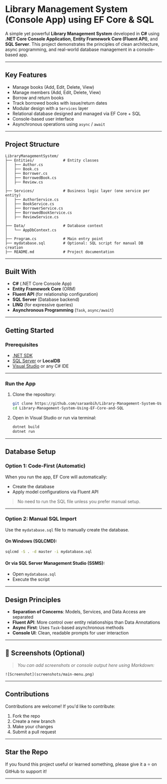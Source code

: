 # Library Management System (Console App) using EF Core & SQL

A simple yet powerful **Library Management System** developed in **C#** using **.NET Core Console Application**, **Entity Framework Core (Fluent API)**, and **SQL Server**.
This project demonstrates the principles of clean architecture, async programming, and real-world database management in a console-based app.

---

## Key Features

* Manage books (Add, Edit, Delete, View)
* Manage members (Add, Edit, Delete, View)
* Borrow and return books
* Track borrowed books with issue/return dates
* Modular design with a `Services` layer
* Relational database designed and managed via EF Core + SQL
* Console-based user interface
* Asynchronous operations using `async` / `await`

---

## Project Structure

```
LibraryManagementSystem/
├── Entities/             # Entity classes
│   ├── Author.cs
│   ├── Book.cs
│   ├── Borrower.cs
│   ├── BorrowedBook.cs
│   ├── Review.cs
│
├── Services/             # Business logic layer (one service per entity)
│   ├── AuthorService.cs
│   ├── BookService.cs
│   ├── BorrowerService.cs
│   ├── BorrowedBookService.cs
│   ├── ReviewService.cs
│
├── Data/                 # Database context
│   └── AppDbContext.cs
│
├── Program.cs            # Main entry point
├── mydatabase.sql        # Optional: SQL script for manual DB creation
├── README.md             # Project documentation
```
---

## Built With

* **C#** (.NET Core Console App)
* **Entity Framework Core** (ORM)
* **Fluent API** (for relationship configuration)
* **SQL Server** (Database backend)
* **LINQ** (for expressive queries)
* **Asynchronous Programming** (`Task`, `async/await`)

---

## Getting Started

### Prerequisites

* [.NET SDK](https://dotnet.microsoft.com/en-us/download)
* [SQL Server](https://www.microsoft.com/en-us/sql-server/sql-server-downloads) or **LocalDB**
* [Visual Studio](https://visualstudio.microsoft.com/) or any C# IDE

---

### Run the App

1. Clone the repository:

   ```bash
   git clone https://github.com/saraanbih/Library-Management-System-Using-EF-Core-and-SQL.git
   cd Library-Management-System-Using-EF-Core-and-SQL
   ```

2. Open in Visual Studio or run via terminal:

   ```bash
   dotnet build
   dotnet run
   ```

---

## Database Setup

### Option 1: **Code-First (Automatic)**

When you run the app, EF Core will automatically:

* Create the database
* Apply model configurations via Fluent API

> No need to run the SQL file unless you prefer manual setup.

---

### Option 2: **Manual SQL Import**

Use the `mydatabase.sql` file to manually create the database.

#### On Windows (SQLCMD):

```bash
sqlcmd -S . -d master -i mydatabase.sql
```

#### Or via SQL Server Management Studio (SSMS):

* Open `mydatabase.sql`
* Execute the script

---

## Design Principles

* **Separation of Concerns**: Models, Services, and Data Access are separated
* **Fluent API**: More control over entity relationships than Data Annotations
* **Async First**: Uses `Task`-based asynchronous methods
* **Console UI**: Clean, readable prompts for user interaction

---

## 📸 Screenshots (Optional)

> *You can add screenshots or console output here using Markdown:*

```
![Screenshot](screenshots/main-menu.png)
```

---

## Contributions

Contributions are welcome!
If you'd like to contribute:

1. Fork the repo
2. Create a new branch
3. Make your changes
4. Submit a pull request

---

## Star the Repo

If you found this project useful or learned something, please give it a ⭐ on GitHub to support it!

---
